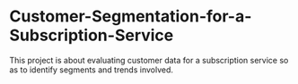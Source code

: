 # Customer-Segmentation-for-a-Subscription-Service
This project is about evaluating customer data for a subscription service so as to identify segments and trends involved.
